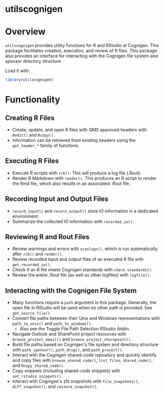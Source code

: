 # utilscognigen

# Overview

`utilscognigen` provides utility functions for R and RStudio at Cognigen. This package facilitates creation, execution, and review of R files. This package also provides an interface for interacting with the Cognigen file system and sponsor directory structure.

Load it with:
```r
library(utilscognigen)
```

# Functionality

## Creating R Files

- Create, update, and open R files with QMS approved headers with `Redit()` and `Rcopy()`. 
- Information can be retrieved from existing headers using the `get_header_*` family of functions.

## Executing R Files

- Execute R scripts with `rcb()`. This will produce a log file (.Rout).
- Render R Markdown with `render()`. This produces an R script to render the Rmd file, which also results in an associated .Rout file.

## Recording Input and Output Files

- `record_input()` and `record_output()` store IO information in a dedicated environment.
- Summarize the collected IO information with `recorded_io()`.

## Reviewing R and Rout Files

- Review warnings and errors with `scanlogs()`, which is run automatically after `rcb()` and `render()`.
- Review recorded input and output files of an executed R file with `get_recorded_io()`.
- Check if an R file meets Cognigen standards with `check_standards()`.
- Review the entire .Rout file (as well as other logfiles) with `logfile()`.

## Interacting with the Cognigen File System

- Many functions require a `path` argument in this package. Generally, the open file in RStudio will be used when no other path is provided. See `get_source_file()`.
- Convert file paths between their Unix and Windows representations with `path_to_unix()` and `path_to_windows()`.
  - Also see the Toggle File Path Selection RStudio Addin.
- Navigate Outlook and SharePoint project resources with `browse_project_email()` and `browse_project_sharepoint()`.
- Build file paths based on Cognigen's file system and directory structure with `path_sponsor()`, `path_drug()`, and `path_project()`.
- Interact with the Cognigen shared-code repository and quickly identify and copy files with `browse_shared_code()`, `list_files_shared_code()`, and `Rcopy_shared_code()`.
- Copy snippets (including shared-code snippets) with `set_rstudio_snippets()`.
- Interact with Cognigen's zfs snapshots with `file_snapshots()`, `diff_snapshot()`, and `restore_snapshot()`.
